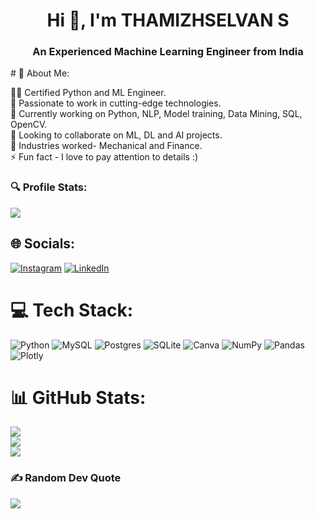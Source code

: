 <h1 align="center">Hi 👋, I'm THAMIZHSELVAN S</h1>
<h3 align="center">An Experienced Machine Learning Engineer from India</h3>
# 💫 About Me:

👩‍💻 Certified Python and ML Engineer. <br>
🎯 Passionate to work in cutting-edge technologies. <br>
🔭 Currently working on Python, NLP, Model training, Data Mining, SQL, OpenCV. <br>
👯 Looking to collaborate on ML, DL and AI projects. <br>
🌱 Industries worked- Mechanical and Finance. <br>
⚡ Fun fact - I love to pay attention to details :)

### :mag: Profile Stats:
![](https://komarev.com/ghpvc/?username=THAMIZH0308&color=green)


## 🌐 Socials:
[![Instagram](https://img.shields.io/badge/Instagram-%23E4405F.svg?logo=Instagram&logoColor=white)](https://instagram.com/https://www.instagram.com/_.tanyyy/) [![LinkedIn](https://img.shields.io/badge/LinkedIn-%230077B5.svg?logo=linkedin&logoColor=white)](https://www.linkedin.com/public-profile/settings?lipi=urn%3Ali%3Apage%3Ad_flagship3_profile_self_edit_contact-info%3B43u3RCMVThiysgv2M5XHxg%3D%3D) 

# 💻 Tech Stack:

![Python](https://img.shields.io/badge/python-3670A0?style=flat-square&logo=python&logoColor=ffdd54) ![MySQL](https://img.shields.io/badge/mysql-%2300f.svg?style=flat-square&logo=mysql&logoColor=white) ![Postgres](https://img.shields.io/badge/postgres-%23316192.svg?style=flat-square&logo=postgresql&logoColor=white) ![SQLite](https://img.shields.io/badge/sqlite-%2307405e.svg?style=flat-square&logo=sqlite&logoColor=white) ![Canva](https://img.shields.io/badge/Canva-%2300C4CC.svg?style=flat-square&logo=Canva&logoColor=white) ![NumPy](https://img.shields.io/badge/numpy-%23013243.svg?style=flat-square&logo=numpy&logoColor=white) ![Pandas](https://img.shields.io/badge/pandas-%23150458.svg?style=flat-square&logo=pandas&logoColor=white) ![Plotly](https://img.shields.io/badge/Plotly-%233F4F75.svg?style=flat-square&logo=plotly&logoColor=white)
# 📊 GitHub Stats:
![](https://github-readme-stats.vercel.app/api/top-langs?username=thamizh0308&show_icons=true&locale=en&layout=compact)<br/>
![](https://github-readme-stats.vercel.app/api?username=thamizh0308&show_icons=true&locale=en)<br/>
![](https://github-readme-streak-stats.herokuapp.com/?user=thamizh0308&)

### ✍️ Random Dev Quote
![](https://quotes-github-readme.vercel.app/api?type=vetical&theme=radical)


<!-- Proudly created with GPRM ( https://gprm.itsvg.in ) -->
